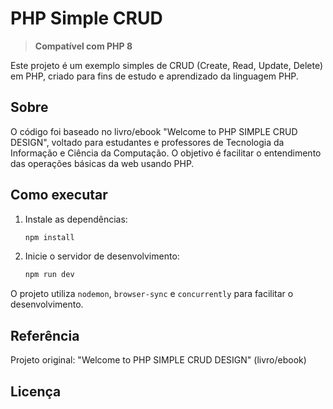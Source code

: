 

# PHP Simple CRUD

> **Compatível com PHP 8**

Este projeto é um exemplo simples de CRUD (Create, Read, Update, Delete) em PHP, criado para fins de estudo e aprendizado da linguagem PHP.

## Sobre

O código foi baseado no livro/ebook "Welcome to PHP SIMPLE CRUD DESIGN", voltado para estudantes e professores de Tecnologia da Informação e Ciência da Computação. O objetivo é facilitar o entendimento das operações básicas da web usando PHP.

## Como executar

1. Instale as dependências:
	```bash
	npm install
	```
2. Inicie o servidor de desenvolvimento:
	```bash
	npm run dev
	```

O projeto utiliza `nodemon`, `browser-sync` e `concurrently` para facilitar o desenvolvimento.

## Referência

Projeto original: "Welcome to PHP SIMPLE CRUD DESIGN" (livro/ebook)

## Licença

